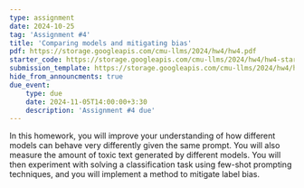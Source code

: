 ```yaml
---
type: assignment
date: 2024-10-25
tag: 'Assignment #4'
title: 'Comparing models and mitigating bias'
pdf: https://storage.googleapis.com/cmu-llms/2024/hw4/hw4.pdf
starter_code: https://storage.googleapis.com/cmu-llms/2024/hw4/hw4-starter-code-2024.1.1.zip
submission_template: https://storage.googleapis.com/cmu-llms/2024/hw4/homework4-submission-template.tex
hide_from_announcments: true
due_event: 
    type: due
    date: 2024-11-05T14:00:00+3:30
    description: 'Assignment #4 due'
---
```


In this homework, you will improve your understanding of how different models can behave very differently given the same prompt.
You will also measure the amount of toxic text generated by different models.
You will then experiment with solving a classification task using few-shot prompting techniques, and you will implement a method to mitigate label bias.
